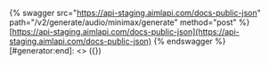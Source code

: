 [#generator:start]: <> ({ "template": "swagger" })
{% swagger src="https://api-staging.aimlapi.com/docs-public-json" path="/v2/generate/audio/minimax/generate" method="post" %}
[https://api-staging.aimlapi.com/docs-public-json](https://api-staging.aimlapi.com/docs-public-json)
{% endswagger %}
[#generator:end]: <> ({})